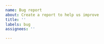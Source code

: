 ```yaml
---
name: Bug report
about: Create a report to help us improve
title: ''
labels: bug
assignees: ''

---
```


<!-- describe the problem you've encountered and the expected behavior. Screenshots of branch protection settings and Kodiak messages/behavior is always helpful -->
